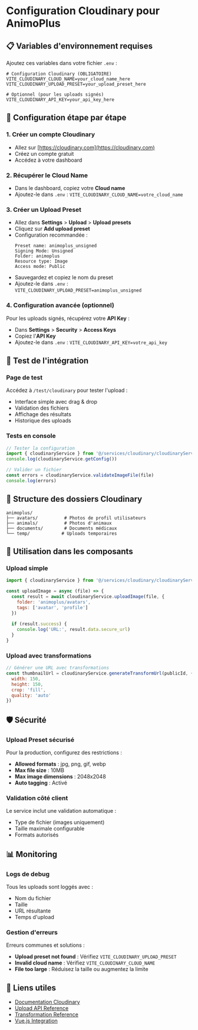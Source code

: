 # Configuration Cloudinary pour AnimoPlus

## 📋 Variables d'environnement requises

Ajoutez ces variables dans votre fichier `.env` :

```env
# Configuration Cloudinary (OBLIGATOIRE)
VITE_CLOUDINARY_CLOUD_NAME=your_cloud_name_here
VITE_CLOUDINARY_UPLOAD_PRESET=your_upload_preset_here

# Optionnel (pour les uploads signés)
VITE_CLOUDINARY_API_KEY=your_api_key_here
```

## 🚀 Configuration étape par étape

### 1. Créer un compte Cloudinary
- Allez sur [https://cloudinary.com](https://cloudinary.com)
- Créez un compte gratuit
- Accédez à votre dashboard

### 2. Récupérer le Cloud Name
- Dans le dashboard, copiez votre **Cloud name**
- Ajoutez-le dans `.env` : `VITE_CLOUDINARY_CLOUD_NAME=votre_cloud_name`

### 3. Créer un Upload Preset
- Allez dans **Settings** > **Upload** > **Upload presets**
- Cliquez sur **Add upload preset**
- Configuration recommandée :
  ```
  Preset name: animoplus_unsigned
  Signing Mode: Unsigned
  Folder: animoplus
  Resource type: Image
  Access mode: Public
  ```
- Sauvegardez et copiez le nom du preset
- Ajoutez-le dans `.env` : `VITE_CLOUDINARY_UPLOAD_PRESET=animoplus_unsigned`

### 4. Configuration avancée (optionnel)
Pour les uploads signés, récupérez votre **API Key** :
- Dans **Settings** > **Security** > **Access Keys**
- Copiez l'**API Key**
- Ajoutez-le dans `.env` : `VITE_CLOUDINARY_API_KEY=votre_api_key`

## 🧪 Test de l'intégration

### Page de test
Accédez à `/test/cloudinary` pour tester l'upload :
- Interface simple avec drag & drop
- Validation des fichiers
- Affichage des résultats
- Historique des uploads

### Tests en console
```javascript
// Tester la configuration
import { cloudinaryService } from '@/services/cloudinary/cloudinaryService.js'
console.log(cloudinaryService.getConfig())

// Valider un fichier
const errors = cloudinaryService.validateImageFile(file)
console.log(errors)
```

## 📁 Structure des dossiers Cloudinary

```
animoplus/
├── avatars/          # Photos de profil utilisateurs
├── animals/          # Photos d'animaux
├── documents/        # Documents médicaux
└── temp/            # Uploads temporaires
```

## 🔧 Utilisation dans les composants

### Upload simple
```javascript
import { cloudinaryService } from '@/services/cloudinary/cloudinaryService.js'

const uploadImage = async (file) => {
  const result = await cloudinaryService.uploadImage(file, {
    folder: 'animoplus/avatars',
    tags: ['avatar', 'profile']
  })
  
  if (result.success) {
    console.log('URL:', result.data.secure_url)
  }
}
```

### Upload avec transformations
```javascript
// Générer une URL avec transformations
const thumbnailUrl = cloudinaryService.generateTransformUrl(publicId, {
  width: 150,
  height: 150,
  crop: 'fill',
  quality: 'auto'
})
```

## 🛡️ Sécurité

### Upload Preset sécurisé
Pour la production, configurez des restrictions :
- **Allowed formats** : jpg, png, gif, webp
- **Max file size** : 10MB
- **Max image dimensions** : 2048x2048
- **Auto tagging** : Activé

### Validation côté client
Le service inclut une validation automatique :
- Type de fichier (images uniquement)
- Taille maximale configurable
- Formats autorisés

## 📊 Monitoring

### Logs de debug
Tous les uploads sont loggés avec :
- Nom du fichier
- Taille
- URL résultante
- Temps d'upload

### Gestion d'erreurs
Erreurs communes et solutions :
- **Upload preset not found** : Vérifiez `VITE_CLOUDINARY_UPLOAD_PRESET`
- **Invalid cloud name** : Vérifiez `VITE_CLOUDINARY_CLOUD_NAME`
- **File too large** : Réduisez la taille ou augmentez la limite

## 🔗 Liens utiles

- [Documentation Cloudinary](https://cloudinary.com/documentation)
- [Upload API Reference](https://cloudinary.com/documentation/image_upload_api_reference)
- [Transformation Reference](https://cloudinary.com/documentation/image_transformation_reference)
- [Vue.js Integration](https://cloudinary.com/documentation/vue_integration)
